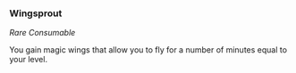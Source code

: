 ### Wingsprout
_Rare Consumable_

You gain magic wings that allow you to fly for a number of minutes equal to your level.